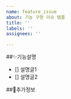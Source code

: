 ```yaml
---
name: feature_issue
about: 기능 구현 이슈 템플
title: ''
labels: ''
assignees: ''

---
```


##✨기능설명
 - [] 설명글1
 - [] 설명글2

##📖추가정보
